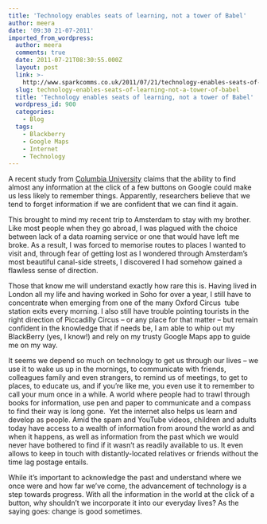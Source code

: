 ```yaml
---
title: 'Technology enables seats of learning, not a tower of Babel'
author: meera
date: '09:30 21-07-2011'
imported_from_wordpress:
  author: meera
  comments: true
  date: 2011-07-21T08:30:55.000Z
  layout: post
  link: >-
    http://www.sparkcomms.co.uk/2011/07/21/technology-enables-seats-of-learning-not-a-tower-of-babel/
  slug: technology-enables-seats-of-learning-not-a-tower-of-babel
  title: 'Technology enables seats of learning, not a tower of Babel'
  wordpress_id: 900
  categories:
    - Blog
  tags:
    - Blackberry
    - Google Maps
    - Internet
    - Technology
---
```


A recent study from [Columbia University](http://www.telegraph.co.uk/technology/google/8640393/Search-engines-rewire-our-memory.html) claims that the ability to find almost any information at the click of a few buttons on Google could make us less likely to remember things. Apparently, researchers believe that we tend to forget information if we are confident that we can find it again.

This brought to mind my recent trip to Amsterdam to stay with my brother. Like most people when they go abroad, I was plagued with the choice between lack of a data roaming service or one that would have left me broke. As a result, I was forced to memorise routes to places I wanted to visit and, through fear of getting lost as I wondered through Amsterdam’s most beautiful canal-side streets, I discovered I had somehow gained a flawless sense of direction.

Those that know me will understand exactly how rare this is. Having lived in London all my life and having worked in Soho for over a year, I still have to concentrate when emerging from one of the many Oxford Circus  tube station exits every morning. I also still have trouble pointing tourists in the right direction of Piccadilly Circus – or any place for that matter – but remain confident in the knowledge that if needs be, I am able to whip out my BlackBerry (yes, I know!) and rely on my trusty Google Maps app to guide me on my way.

It seems we depend so much on technology to get us through our lives – we use it to wake us up in the mornings, to communicate with friends, colleagues family and even strangers, to remind us of meetings, to get to places, to educate us, and if you’re like me, you even use it to remember to call your mum once in a while. A world where people had to trawl through books for information, use pen and paper to communicate and a compass to find their way is long gone.  Yet the internet also helps us learn and develop as people. Amid the spam and YouTube videos, children and adults today have access to a wealth of information from around the world as and when it happens, as well as information from the past which we would never have bothered to find if it wasn’t as readily available to us. It even allows to keep in touch with distantly-located relatives or friends without the time lag postage entails.

While it’s important to acknowledge the past and understand where we once were and how far we’ve come, the advancement of technology is a step towards progress. With all the information in the world at the click of a button, why shouldn’t we incorporate it into our everyday lives? As the saying goes: change is good sometimes.
